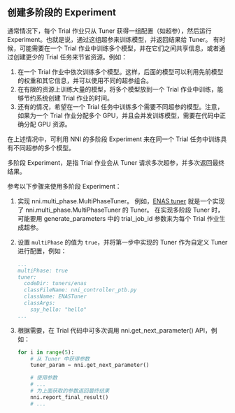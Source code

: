 ## 创建多阶段的 Experiment

通常情况下，每个 Trial 作业只从 Tuner 获得一组配置（如超参），然后运行 Experiment。也就是说，通过这组超参来训练模型，并返回结果给 Tuner。 有时候，可能需要在一个 Trial 作业中训练多个模型，并在它们之间共享信息，或者通过创建更少的 Trial 任务来节省资源。例如：

1. 在一个 Trial 作业中依次训练多个模型。这样，后面的模型可以利用先前模型的权重和其它信息，并可以使用不同的超参组合。
2. 在有限的资源上训练大量的模型，将多个模型放到一个 Trial 作业中训练，能够节约系统创建 Trial 作业的时间。
3. 还有的情况，希望在一个 Trial 任务中训练多个需要不同超参的模型。注意，如果为一个 Trial 作业分配多个 GPU，并且会并发训练模型，需要在代码中正确分配 GPU 资源。

在上述情况中，可利用 NNI 的多阶段 Experiment 来在同一个 Trial 任务中训练具有不同超参的多个模型。

多阶段 Experiment，是指 Trial 作业会从 Tuner 请求多次超参，并多次返回最终结果。

参考以下步骤来使用多阶段 Experiment：

1. 实现 nni.multi_phase.MultiPhaseTuner。 例如，[ENAS tuner](https://github.com/countif/enas_nni/blob/master/nni/examples/tuners/enas/nni_controller_ptb.py) 就是一个实现了 nni.multi_phase.MultiPhaseTuner 的 Tuner。 在实现多阶段 Tuner 时，可能要用 generate_parameters 中的 trial_job_id 参数来为每个 Trial 作业生成超参。

2. 设置 `multiPhase` 的值为 `true`，并将第一步中实现的 Tuner 作为自定义 Tuner 进行配置，例如：
    
    ```yml
    ...
    multiPhase: true
    tuner:
      codeDir: tuners/enas
      classFileName: nni_controller_ptb.py
      className: ENASTuner
      classArgs:
        say_hello: "hello"
    ...
    ```

3. 根据需要，在 Trial 代码中可多次调用 nni.get_next_parameter() API，例如：
    
    ```python
    for i in range(5):
        # 从 Tuner 中获得参数
        tuner_param = nni.get_next_parameter()
    
        # 使用参数
        # ...
        # 为上面获取的参数返回最终结果
        nni.report_final_result()
        # ...
    ```